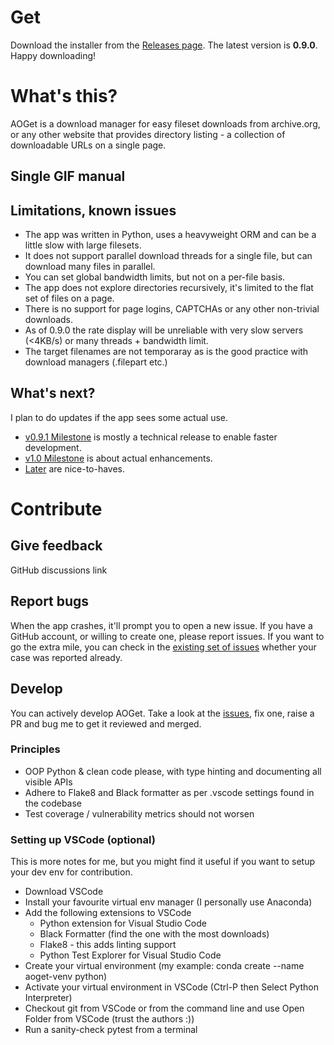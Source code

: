 # Get
Download the installer from the [Releases page](https://github.com/kosaendre/aoget/releases). The latest version is **0.9.0**. Happy downloading!

# What's this?
AOGet is a download manager for easy fileset downloads from archive.org, or any other website that provides directory listing - a collection of downloadable URLs on a single page.

## Single GIF manual

## Limitations, known issues
* The app was written in Python, uses a heavyweight ORM and can be a little slow with large filesets.
* It does not support parallel download threads for a single file, but can download many files in parallel.
* You can set global bandwidth limits, but not on a per-file basis.
* The app does not explore directories recursively, it's limited to the flat set of files on a page.
* There is no support for page logins, CAPTCHAs or any other non-trivial downloads.
* As of 0.9.0 the rate display will be unreliable with very slow servers (<4KB/s) or many threads + bandwidth limit.
* The target filenames are not temporaray as is the good practice with download managers (.filepart etc.)

## What's next?
I plan to do updates if the app sees some actual use.
* [v0.9.1 Milestone](https://github.com/kosaendre/aoget/milestone/10) is mostly a technical release to enable faster development.
* [v1.0 Milestone](https://github.com/kosaendre/aoget/milestone/6) is about actual enhancements.
* [Later](https://github.com/kosaendre/aoget/milestone/9) are nice-to-haves.

# Contribute
## Give feedback
GitHub discussions link

## Report bugs
When the app crashes, it'll prompt you to open a new issue. If you have a GitHub account, or willing to create one, please report issues. If you want to go the extra mile, you can check in the [existing set of issues](https://github.com/kosaendre/aoget/issues/) whether your case was reported already.

## Develop
You can actively develop AOGet. Take a look at the [issues](https://github.com/kosaendre/aoget/issues/), fix one, raise a PR and bug me to get it reviewed and merged.

### Principles
* OOP Python & clean code please, with type hinting and documenting all visible APIs
* Adhere to Flake8 and Black formatter as per .vscode settings found in the codebase
* Test coverage / vulnerability metrics should not worsen

### Setting up VSCode (optional)
This is more notes for me, but you might find it useful if you want to setup your dev env for contribution.
* Download VSCode
* Install your favourite virtual env manager (I personally use Anaconda)
* Add the following extensions to VSCode
  * Python extension for Visual Studio Code
  * Black Formatter (find the one with the most downloads)
  * Flake8 - this adds linting support
  * Python Test Explorer for Visual Studio Code
* Create your virtual environment (my example: conda create --name aoget-venv python)
* Activate your virtual environment in VSCode (Ctrl-P then Select Python Interpreter)
* Checkout git from VSCode or from the command line and use Open Folder from VSCode (trust the authors :))
* Run a sanity-check pytest from a terminal
